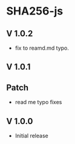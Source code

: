# SHA256-js

## V 1.0.2

- fix to reamd.md typo.

## V 1.0.1

## Patch

- read me typo fixes

## V 1.0.0

- Initial release
